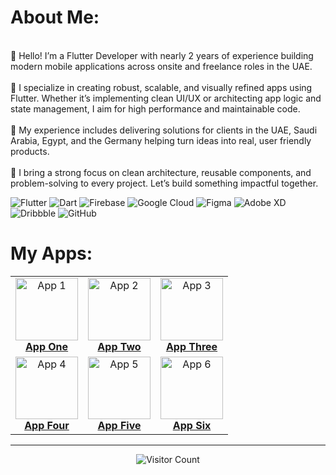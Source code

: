 # About Me:
<br>👋 Hello! I’m a Flutter Developer with nearly 2 years of experience building modern mobile applications across onsite and freelance roles in the UAE.<br><br>📱 I specialize in creating robust, scalable, and visually refined apps using Flutter. Whether it’s implementing clean UI/UX or architecting app logic and state management, I aim for high performance and maintainable code.<br><br>💼 My experience includes delivering solutions for clients in the UAE, Saudi Arabia, Egypt, and the Germany helping turn ideas into real, user friendly products.<br><br>🚀 I bring a strong focus on clean architecture, reusable components, and problem-solving to every project. Let’s build something impactful together.


![Flutter](https://img.shields.io/badge/Flutter-%2302569B.svg?style=plastic&logo=Flutter&logoColor=white) ![Dart](https://img.shields.io/badge/dart-%230175C2.svg?style=plastic&logo=dart&logoColor=white) ![Firebase](https://img.shields.io/badge/firebase-%23039BE5.svg?style=plastic&logo=firebase) ![Google Cloud](https://img.shields.io/badge/GoogleCloud-%234285F4.svg?style=plastic&logo=google-cloud&logoColor=white) ![Figma](https://img.shields.io/badge/figma-%23F24E1E.svg?style=plastic&logo=figma&logoColor=white) ![Adobe XD](https://img.shields.io/badge/Adobe%20XD-470137?style=plastic&logo=Adobe%20XD&logoColor=#FF61F6) ![Dribbble](https://img.shields.io/badge/Dribbble-EA4C89?style=plastic&logo=dribbble&logoColor=white) ![GitHub](https://img.shields.io/badge/github-%23121011.svg?style=plastic&logo=github&logoColor=white)
# My Apps:
<table align="center">
  <tr>
    <td align="center">
      <a href="https://play.google.com/store/apps/details?id=com.example.app1" target="_blank">
        <img src="[[https://your-image-host.com/app1-logo.png](https://github.com/nashaatMVP)](https://play-lh.googleusercontent.com/zIKI5uYSwcx9ym8lktnCDpDe0kdH1aw-kQer5NyflPSBcvgBFF0K3kA68w304jH8NKmX=w480-h960-rw)" alt="App 1" width="100"/><br/>
        <b>App One</b>
      </a>
    </td>
    <td align="center">
      <a href="https://github.com/yourusername/app2" target="_blank">
        <img src="https://your-image-host.com/app2-logo.png" alt="App 2" width="100"/><br/>
        <b>App Two</b>
      </a>
    </td>
    <td align="center">
      <a href="https://example.com/demo/app3" target="_blank">
        <img src="https://your-image-host.com/app3-logo.png" alt="App 3" width="100"/><br/>
        <b>App Three</b>
      </a>
    </td>
  </tr>
  <tr>
    <td align="center">
      <a href="https://your-link.com/app4" target="_blank">
        <img src="https://your-image-host.com/app4-logo.png" alt="App 4" width="100"/><br/>
        <b>App Four</b>
      </a>
    </td>
    <td align="center">
      <a href="https://your-link.com/app5" target="_blank">
        <img src="https://your-image-host.com/app5-logo.png" alt="App 5" width="100"/><br/>
        <b>App Five</b>
      </a>
    </td>
    <td align="center">
      <a href="https://your-link.com/app6" target="_blank">
        <img src="https://your-image-host.com/app6-logo.png" alt="App 6" width="100"/><br/>
        <b>App Six</b>
      </a>
    </td>
  </tr>
</table>

---

<p align="center">
  <img src="https://visitcount.itsvg.in/api?id=nashaatMVP&icon=0&color=0" alt="Visitor Count"/>
</p>

<!-- Proudly created with GPRM ( https://gprm.itsvg.in ) -->

<!--
**nashaatMVP/nashaatMVP** is a ✨ _special_ ✨ repository because its `README.md` (this file) appears on your GitHub profile.

Here are some ideas to get you started:

- 🔭 I’m currently working on ...
- 🌱 I’m currently learning ...
- 👯 I’m looking to collaborate on ...
- 🤔 I’m looking for help with ...
- 💬 Ask me about ...
- 📫 How to reach me: ...
- 😄 Pronouns: ...
- ⚡ Fun fact: ...
-->

